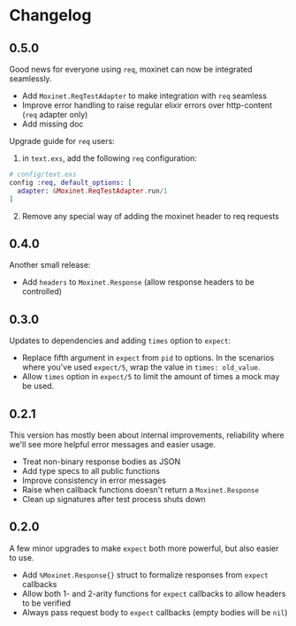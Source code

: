 # Changelog

## 0.5.0

Good news for everyone using `req`, moxinet can now be integrated seamlessly. 

- Add `Moxinet.ReqTestAdapter` to make integration with `req` seamless
- Improve error handling to raise regular elixir errors over http-content (`req` adapter only)
- Add missing doc

Upgrade guide for `req` users:

1. in `text.exs`, add the following `req` configuration:

```elixir
# config/text.exs
config :req, default_options: [
  adapter: &Moxinet.ReqTestAdapter.run/1
]
```

2. Remove any special way of adding the moxinet header to req requests

## 0.4.0

Another small release:

- Add `headers` to `Moxinet.Response` (allow response headers to be controlled)

## 0.3.0

Updates to dependencies and adding `times` option to `expect`:

- Replace fifth argument in `expect` from `pid` to options.
  In the scenarios where you've used `expect/5`, wrap the value in `times: old_value`.
- Allow `times` option in `expect/5` to limit the amount of times a mock may be used.

## 0.2.1

This version has mostly been about internal improvements, reliability where we'll see more helpful
error messages and easier usage.

- Treat non-binary response bodies as JSON
- Add type specs to all public functions
- Improve consistency in error messages
- Raise when callback functions doesn't return a `Moxinet.Response`
- Clean up signatures after test process shuts down

## 0.2.0

A few minor upgrades to make `expect` both more powerful, but also easier to use.

- Add `%Moxinet.Response{}` struct to formalize responses from `expect` callbacks
- Allow both 1- and 2-arity functions for `expect` callbacks to allow headers to be verified
- Always pass request body to `expect` callbacks (empty bodies will be `nil`)
